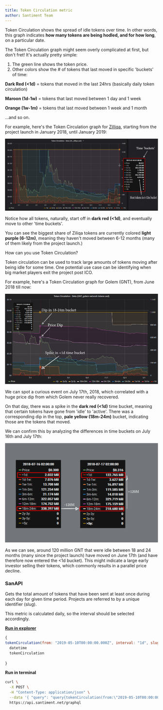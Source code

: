 ```yaml
---
title: Token Circulation metric
author: Santiment Team
---
```


Token Circulation shows the spread of idle tokens over time. In other
words, this graph indicates **how many tokens are being hodled, and for
how long**, on a particular date.

The Token Circulation graph might seem overly complicated at first, but
don't fret! It's actually pretty simple:

1.  The green line shows the token price.
2.  Other colors show the # of tokens that last moved in specific
    'buckets' of time:

**Dark Red (<1d)** = tokens that moved in the last 24hrs (basically
daily token circulation)

**Maroon (1d-1w)** = tokens that last moved between 1 day and 1 week

**Orange (1w-1m)** = tokens that last moved between 1 week and 1 month

...and so on.

For example, here's the Token Circulation graph for
[Zilliqa](https://zilliqa.com/), starting from the project launch in
January 2018, until January 2019:

![](Zil.png)

Notice how all tokens, naturally, start off in **dark red (<1d)**, and
eventually move to other 'time buckets'.

You can see the biggest share of Ziliqa tokens are currently colored
**light purple (6-12m)**, meaning they haven't moved between 6-12 months
(many of them likely from the project launch.)

How can you use Token Circulation?

Token circulation can be used to track large amounts of tokens moving
after being idle for some time. One potential use case can be
identifying when big market players exit the project post ICO.

For example, here's a Token Circulation graph for Golem (GNT), from June
2018 till now:

![](line.png)

We can spot a curious event on July 17th, 2018, which correlated with a
huge price dip from which Golem never really recovered.

On that day, there was a spike in the **dark red (<1d)** time bucket,
meaning that certain tokens have gone from 'idle' to 'active'. There was
a corresponding dip in the top, **pale yellow (18m-24m)** bucket,
indicating those are the tokens that moved.

We can confirm this by analyzing the differences in time buckets on July
16th and July 17th:

![](new.png)

As we can see, around 120 million GNT that were idle between 18 and 24
months (many since the project launch) have moved on June 17th (and have
therefore now entered the <1d bucket). This might indicate a large
early investor selling their tokens, which commonly results in a
parallel price decline.

### SanAPI

Gets the total amount of tokens that have been sent at least once during
each day for given time period. Projects are referred to by a unique
identifier (slug).

This metric is calculated daily, so the interval should be selected
accordingly.

[**Run in
explorer**](https://api.santiment.net/graphiql?query=query%7BtokenCirculation(from%3A%20%222019-05-10T00%3A00%3A00.000Z%22%2C%20interval%3A%20%221d%22%2C%20slug%3A%20%22ethereum%22%2C%20to%3A%20%222019-06-23T00%3A00%3A00.000Z%22)%20%7B%0A%20%20datetime%0A%20%20tokenCirculation%0A%7D%7D)

```js
{
tokenCirculation(from: "2019-05-10T00:00:00.000Z", interval: "1d", slug: "ethereum", to: "2019-06-23T00:00:00.000Z") {
  datetime
  tokenCirculation

}
```

**Run in terminal**

```sh
curl \
  -X POST \
  -H "Content-Type: application/json" \
  --data '{ "query": "query{tokenCirculation(from:\"2019-05-10T00:00:00.000Z\",interval:\"1d\",slug:\"ethereum\",to:\"2019-06-23T00:00:00.000Z\"){datetime, tokenCirculation}}" }' \
  https://api.santiment.net/graphql
```

